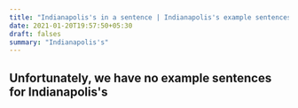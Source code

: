```yaml
---
title: "Indianapolis's in a sentence | Indianapolis's example sentences"
date: 2021-01-20T19:57:50+05:30
draft: falses
summary: "Indianapolis's"
---
```

## Unfortunately, we have no example sentences for Indianapolis's                 
